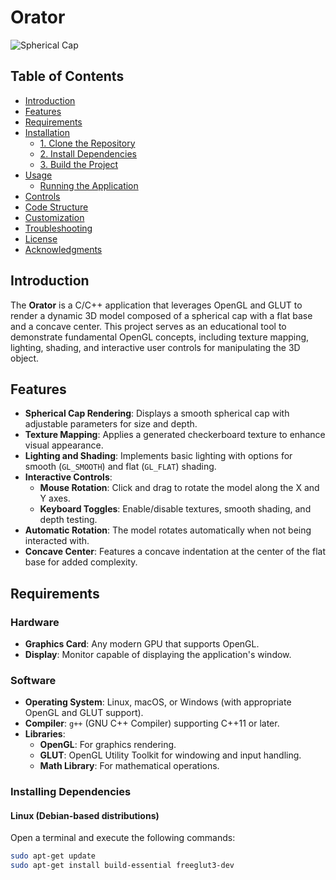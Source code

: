 # Orator

![Spherical Cap](https://via.placeholder.com/800x400?text=Spherical+Cap+Renderer+Screenshot)

## Table of Contents

- [Introduction](#introduction)
- [Features](#features)
- [Requirements](#requirements)
- [Installation](#installation)
  - [1. Clone the Repository](#1-clone-the-repository)
  - [2. Install Dependencies](#2-install-dependencies)
  - [3. Build the Project](#3-build-the-project)
- [Usage](#usage)
  - [Running the Application](#running-the-application)
- [Controls](#controls)
- [Code Structure](#code-structure)
- [Customization](#customization)
- [Troubleshooting](#troubleshooting)
- [License](#license)
- [Acknowledgments](#acknowledgments)

## Introduction

The **Orator** is a C/C++ application that leverages OpenGL and GLUT to render a dynamic 3D model composed of a spherical cap with a flat base and a concave center. This project serves as an educational tool to demonstrate fundamental OpenGL concepts, including texture mapping, lighting, shading, and interactive user controls for manipulating the 3D object.

## Features

- **Spherical Cap Rendering**: Displays a smooth spherical cap with adjustable parameters for size and depth.
- **Texture Mapping**: Applies a generated checkerboard texture to enhance visual appearance.
- **Lighting and Shading**: Implements basic lighting with options for smooth (`GL_SMOOTH`) and flat (`GL_FLAT`) shading.
- **Interactive Controls**:
  - **Mouse Rotation**: Click and drag to rotate the model along the X and Y axes.
  - **Keyboard Toggles**: Enable/disable textures, smooth shading, and depth testing.
- **Automatic Rotation**: The model rotates automatically when not being interacted with.
- **Concave Center**: Features a concave indentation at the center of the flat base for added complexity.

## Requirements

### Hardware

- **Graphics Card**: Any modern GPU that supports OpenGL.
- **Display**: Monitor capable of displaying the application's window.

### Software

- **Operating System**: Linux, macOS, or Windows (with appropriate OpenGL and GLUT support).
- **Compiler**: `g++` (GNU C++ Compiler) supporting C++11 or later.
- **Libraries**:
  - **OpenGL**: For graphics rendering.
  - **GLUT**: OpenGL Utility Toolkit for windowing and input handling.
  - **Math Library**: For mathematical operations.

### Installing Dependencies

#### Linux (Debian-based distributions)

Open a terminal and execute the following commands:

```bash
sudo apt-get update
sudo apt-get install build-essential freeglut3-dev
